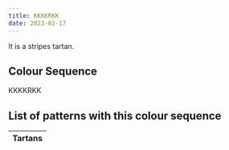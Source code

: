 ```yaml
---
title: KKKKRKK
date: 2023-02-17
---
```

<no value>

It is a <no value> stripes tartan.


## Colour Sequence
KKKKRKK

## List of patterns with this colour sequence

| Tartans |
|---------------|
